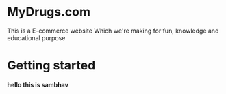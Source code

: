 # MyDrugs.com

This is a E-commerce website Which we're making for fun, knowledge and educational purpose


# Getting started

#### hello this is sambhav

